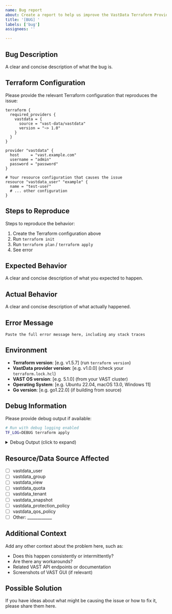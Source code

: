 ```yaml
---
name: Bug report
about: Create a report to help us improve the VastData Terraform Provider
title: '[BUG] '
labels: ['bug']
assignees: ''

---
```


## Bug Description

A clear and concise description of what the bug is.

## Terraform Configuration

Please provide the relevant Terraform configuration that reproduces the issue:

```hcl
terraform {
  required_providers {
    vastdata = {
      source = "vast-data/vastdata"
      version = "~> 1.0"
    }
  }
}

provider "vastdata" {
  host     = "vast.example.com"
  username = "admin"
  password = "password"
}

# Your resource configuration that causes the issue
resource "vastdata_user" "example" {
  name = "test-user"
  # ... other configuration
}
```

## Steps to Reproduce

Steps to reproduce the behavior:

1. Create the Terraform configuration above
2. Run `terraform init`
3. Run `terraform plan` / `terraform apply`
4. See error

## Expected Behavior

A clear and concise description of what you expected to happen.

## Actual Behavior

A clear and concise description of what actually happened.

## Error Message

```
Paste the full error message here, including any stack traces
```

## Environment

- **Terraform version**: [e.g. v1.5.7] (run `terraform version`)
- **VastData provider version**: [e.g. v1.0.0] (check your `terraform.lock.hcl`)
- **VAST OS version**: [e.g. 5.1.0] (from your VAST cluster)
- **Operating System**: [e.g. Ubuntu 22.04, macOS 13.0, Windows 11]
- **Go version**: [e.g. go1.22.0] (if building from source)

## Debug Information

Please provide debug output if available:

```bash
# Run with debug logging enabled
TF_LOG=DEBUG terraform apply
```

<details>
<summary>Debug Output (click to expand)</summary>

```
Paste debug output here
```

</details>

## Resource/Data Source Affected

- [ ] vastdata_user
- [ ] vastdata_group
- [ ] vastdata_view
- [ ] vastdata_quota
- [ ] vastdata_tenant
- [ ] vastdata_snapshot
- [ ] vastdata_protection_policy
- [ ] vastdata_qos_policy
- [ ] Other: ____________

## Additional Context

Add any other context about the problem here, such as:
- Does this happen consistently or intermittently?
- Are there any workarounds?
- Related VAST API endpoints or documentation
- Screenshots of VAST GUI (if relevant)

## Possible Solution

If you have ideas about what might be causing the issue or how to fix it, please share them here. 